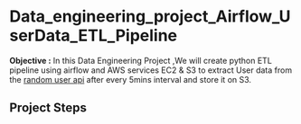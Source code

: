 # Data_engineering_project_Airflow_UserData_ETL_Pipeline
**Objective :** In this Data Engineering Project ,We will create python ETL pipeline using airflow and AWS services EC2 & S3 to extract User data from the [random user api](https://randomuser.me/api/) after every 5mins interval and store it on S3.

## Project Steps 

